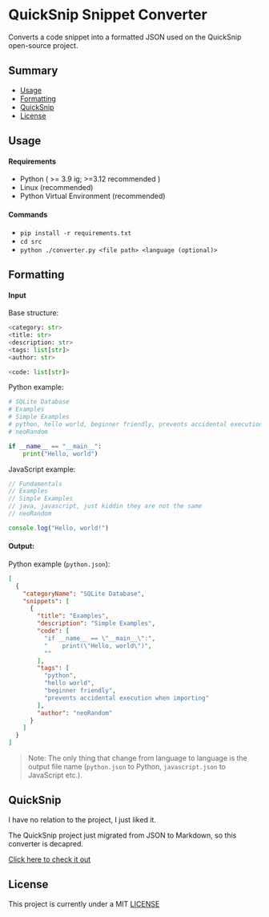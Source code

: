 # QuickSnip Snippet Converter
Converts a code snippet into a formatted JSON used on the QuickSnip open-source project.

## Summary
- [Usage](#usage)
- [Formatting](#formatting)
- [QuickSnip](#quicksnip)
- [License](#license)

## Usage

#### Requirements
- Python ( >= 3.9 ig; >=3.12 recommended )
- Linux (recommended)
- Python Virtual Environment (recommended)

#### Commands

- `pip install -r requirements.txt`
- `cd src`
- `python ./converter.py <file path> <language (optional)>`

## Formatting

#### Input

Base structure:
``` python
<category: str>
<title: str>
<description: str>
<tags: list[str]>
<author: str>

<code: list[str]>
```

Python example:
``` python
# SQLite Database
# Examples
# Simple Examples
# python, hello world, beginner friendly, prevents accidental execution when importing
# neoRandom

if __name__ == "__main__":
    print("Hello, world")
```

JavaScript example:
``` javascript
// Fundamentals
// Examples
// Simple Examples
// java, javascript, just kiddin they are not the same
// neoRandom

console.log("Hello, world!")
```

#### Output:

Python example (`python.json`):
``` json
[
  {
    "categoryName": "SQLite Database",
    "snippets": [
      {
        "title": "Examples",
        "description": "Simple Examples",
        "code": [
          "if __name__ == \"__main__\":",
          "    print(\"Hello, world\")",
          ""
        ],
        "tags": [
          "python",
          "hello world",
          "beginner friendly",
          "prevents accidental execution when importing"
        ],
        "author": "neoRandom"
      }
    ]
  }
]
```

> Note: The only thing that change from language to language is the output file name (`python.json` to Python, `javascript.json` to JavaScript etc.).

## QuickSnip

I have no relation to the project, I just liked it.

The QuickSnip project just migrated from JSON to Markdown, so this converter is decapred.

[Click here to check it out](https://github.com/dostonnabotov/quicksnip)

## License

This project is currently under a MIT [LICENSE](LICENSE)

